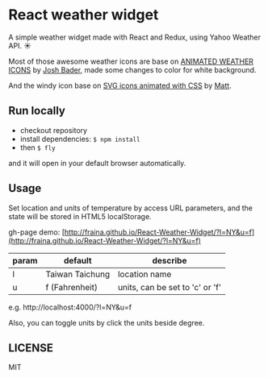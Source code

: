 # React weather widget

A simple weather widget made with React and Redux, using Yahoo Weather API. :sunny:

Most of those awesome weather icons are base on [ANIMATED WEATHER ICONS](http://codepen.io/joshbader/pen/EjXgqr) by [Josh Bader](http://codepen.io/joshbader/), made some changes to color for white background.

And the windy icon base on [SVG icons animated with CSS](http://codepen.io/TechnotronicOz/pen/eokCA) by [Matt](http://codepen.io/TechnotronicOz/).

## Run locally

* checkout repository
* install dependencies: `$ npm install`
* then `$ fly`

and it will open in your default browser automatically.

## Usage

Set location and units of temperature by access URL parameters, and the state will be stored in HTML5 localStorage.

gh-page demo: [http://fraina.github.io/React-Weather-Widget/?l=NY&u=f](http://fraina.github.io/React-Weather-Widget/?l=NY&u=f)

| param | default         | describe                        |
| ----- | --------------- | ------------------------------- |
| l     | Taiwan Taichung | location name                   |
| u     | f (Fahrenheit)  | units, can be set to 'c' or 'f' |

e.g. http://localhost:4000/?l=NY&u=f

Also, you can toggle units by click the units beside degree.

## LICENSE

MIT

